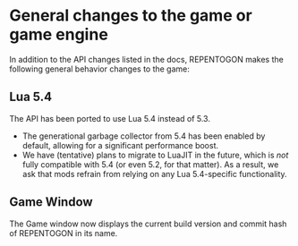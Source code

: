 # General changes to the game or game engine

In addition to the API changes listed in the docs, REPENTOGON makes the following general behavior changes to the game:

## Lua 5.4

The API has been ported to use Lua 5.4 instead of 5.3.

- The generational garbage collector from 5.4 has been enabled by default, allowing for a significant performance boost.
- We have (tentative) plans to migrate to LuaJIT in the future, which is _not_ fully compatible with 5.4 (or even 5.2, for that matter). As a result, we ask that mods refrain from relying on any Lua 5.4-specific functionality.

## Game Window

The Game window now displays the current build version and commit hash of REPENTOGON in its name.
